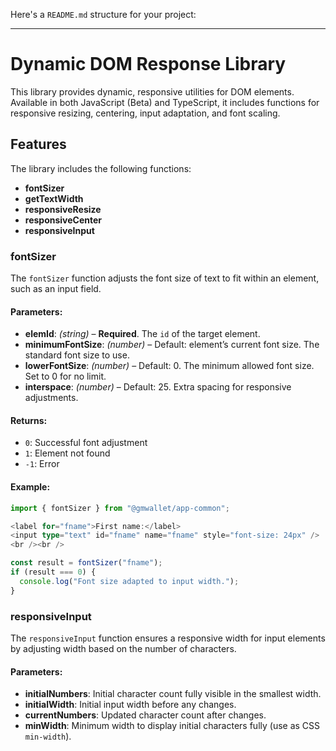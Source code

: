 Here's a `README.md` structure for your project:

---

# Dynamic DOM Response Library

This library provides dynamic, responsive utilities for DOM elements. Available in both JavaScript (Beta) and TypeScript, it includes functions for responsive resizing, centering, input adaptation, and font scaling.

## Features

The library includes the following functions:

- **fontSizer**
- **getTextWidth**
- **responsiveResize**
- **responsiveCenter**
- **responsiveInput**

### fontSizer

The `fontSizer` function adjusts the font size of text to fit within an element, such as an input field.

#### Parameters:

- **elemId**: *(string)* – **Required**. The `id` of the target element.
- **minimumFontSize**: *(number)* – Default: element’s current font size. The standard font size to use.
- **lowerFontSize**: *(number)* – Default: 0. The minimum allowed font size. Set to 0 for no limit.
- **interspace**: *(number)* – Default: 25. Extra spacing for responsive adjustments.

#### Returns:

- `0`: Successful font adjustment
- `1`: Element not found
- `-1`: Error

#### Example:

```typescript
import { fontSizer } from "@gmwallet/app-common";

<label for="fname">First name:</label>
<input type="text" id="fname" name="fname" style="font-size: 24px" />
<br /><br />

const result = fontSizer("fname");
if (result === 0) {
  console.log("Font size adapted to input width.");
}
```

### responsiveInput

The `responsiveInput` function ensures a responsive width for input elements by adjusting width based on the number of characters.

#### Parameters:

- **initialNumbers**: Initial character count fully visible in the smallest width.
- **initialWidth**: Initial input width before any changes.
- **currentNumbers**: Updated character count after changes.
- **minWidth**: Minimum width to display initial characters fully (use as CSS `min-width`).

